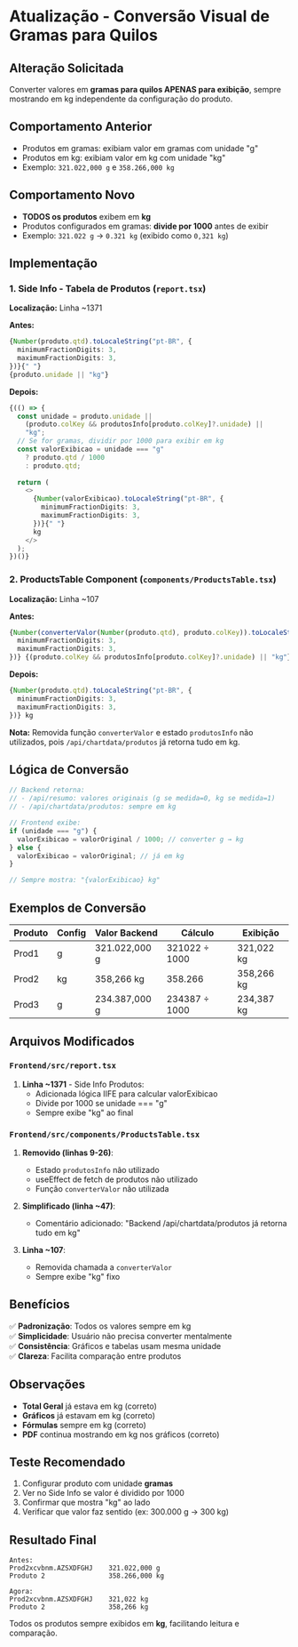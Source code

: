 # Atualização - Conversão Visual de Gramas para Quilos

## Alteração Solicitada

Converter valores em **gramas para quilos APENAS para exibição**, sempre mostrando em kg independente da configuração do produto.

## Comportamento Anterior

- Produtos em gramas: exibiam valor em gramas com unidade "g"
- Produtos em kg: exibiam valor em kg com unidade "kg"
- Exemplo: `321.022,000 g` e `358.266,000 kg`

## Comportamento Novo

- **TODOS os produtos** exibem em **kg**
- Produtos configurados em gramas: **divide por 1000** antes de exibir
- Exemplo: `321.022 g` → `0.321 kg` (exibido como `0,321 kg`)

## Implementação

### 1. Side Info - Tabela de Produtos (`report.tsx`)

**Localização:** Linha ~1371

**Antes:**
```typescript
{Number(produto.qtd).toLocaleString("pt-BR", {
  minimumFractionDigits: 3,
  maximumFractionDigits: 3,
})}{" "}
{produto.unidade || "kg"}
```

**Depois:**
```typescript
{(() => {
  const unidade = produto.unidade ||
    (produto.colKey && produtosInfo[produto.colKey]?.unidade) ||
    "kg";
  // Se for gramas, dividir por 1000 para exibir em kg
  const valorExibicao = unidade === "g" 
    ? produto.qtd / 1000 
    : produto.qtd;
  
  return (
    <>
      {Number(valorExibicao).toLocaleString("pt-BR", {
        minimumFractionDigits: 3,
        maximumFractionDigits: 3,
      })}{" "}
      kg
    </>
  );
})()}
```

### 2. ProductsTable Component (`components/ProductsTable.tsx`)

**Localização:** Linha ~107

**Antes:**
```typescript
{Number(converterValor(Number(produto.qtd), produto.colKey)).toLocaleString("pt-BR", {
  minimumFractionDigits: 3,
  maximumFractionDigits: 3,
})} {(produto.colKey && produtosInfo[produto.colKey]?.unidade) || "kg"}
```

**Depois:**
```typescript
{Number(produto.qtd).toLocaleString("pt-BR", {
  minimumFractionDigits: 3,
  maximumFractionDigits: 3,
})} kg
```

**Nota:** Removida função `converterValor` e estado `produtosInfo` não utilizados, pois `/api/chartdata/produtos` já retorna tudo em kg.

## Lógica de Conversão

```typescript
// Backend retorna:
// - /api/resumo: valores originais (g se medida=0, kg se medida=1)
// - /api/chartdata/produtos: sempre em kg

// Frontend exibe:
if (unidade === "g") {
  valorExibicao = valorOriginal / 1000; // converter g → kg
} else {
  valorExibicao = valorOriginal; // já em kg
}

// Sempre mostra: "{valorExibicao} kg"
```

## Exemplos de Conversão

| Produto | Config | Valor Backend | Cálculo | Exibição |
|---------|--------|---------------|---------|----------|
| Prod1 | g | 321.022,000 g | 321022 ÷ 1000 | 321,022 kg |
| Prod2 | kg | 358,266 kg | 358.266 | 358,266 kg |
| Prod3 | g | 234.387,000 g | 234387 ÷ 1000 | 234,387 kg |

## Arquivos Modificados

### `Frontend/src/report.tsx`

1. **Linha ~1371** - Side Info Produtos:
   - Adicionada lógica IIFE para calcular valorExibicao
   - Divide por 1000 se unidade === "g"
   - Sempre exibe "kg" ao final

### `Frontend/src/components/ProductsTable.tsx`

1. **Removido (linhas 9-26)**:
   - Estado `produtosInfo` não utilizado
   - useEffect de fetch de produtos não utilizado
   - Função `converterValor` não utilizada

2. **Simplificado (linha ~47)**:
   - Comentário adicionado: "Backend /api/chartdata/produtos já retorna tudo em kg"

3. **Linha ~107**:
   - Removida chamada a `converterValor`
   - Sempre exibe "kg" fixo

## Benefícios

✅ **Padronização**: Todos os valores sempre em kg  
✅ **Simplicidade**: Usuário não precisa converter mentalmente  
✅ **Consistência**: Gráficos e tabelas usam mesma unidade  
✅ **Clareza**: Facilita comparação entre produtos  

## Observações

- **Total Geral** já estava em kg (correto)
- **Gráficos** já estavam em kg (correto)
- **Fórmulas** sempre em kg (correto)
- **PDF** continua mostrando em kg nos gráficos (correto)

## Teste Recomendado

1. Configurar produto com unidade **gramas**
2. Ver no Side Info se valor é dividido por 1000
3. Confirmar que mostra "kg" ao lado
4. Verificar que valor faz sentido (ex: 300.000 g → 300 kg)

## Resultado Final

```
Antes:
Prod2xcvbnm.AZSXDFGHJ    321.022,000 g
Produto 2                358.266,000 kg

Agora:
Prod2xcvbnm.AZSXDFGHJ    321,022 kg
Produto 2                358,266 kg
```

Todos os produtos sempre exibidos em **kg**, facilitando leitura e comparação.
